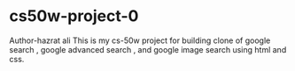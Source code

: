 # cs50w-project-0
Author-hazrat ali
This is my cs-50w project for building clone of google search , google advanced search , and google image search using html and css.
